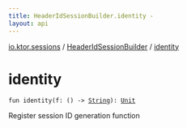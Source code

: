 ```yaml
---
title: HeaderIdSessionBuilder.identity - 
layout: api
---
```


<div class='api-docs-breadcrumbs'><a href="../index.html">io.ktor.sessions</a> / <a href="index.html">HeaderIdSessionBuilder</a> / <a href="./identity.html">identity</a></div>

# identity

<div class="signature"><code><span class="keyword">fun </span><span class="identifier">identity</span><span class="symbol">(</span><span class="parameterName" id="io.ktor.sessions.HeaderIdSessionBuilder$identity(kotlin.Function0((kotlin.String)))/f">f</span><span class="symbol">:</span>&nbsp;<span class="symbol">(</span><span class="symbol">)</span>&nbsp;<span class="symbol">-&gt;</span>&nbsp;<a href="https://kotlinlang.org/api/latest/jvm/stdlib/kotlin/-string/index.html"><span class="identifier">String</span></a><span class="symbol">)</span><span class="symbol">: </span><a href="https://kotlinlang.org/api/latest/jvm/stdlib/kotlin/-unit/index.html"><span class="identifier">Unit</span></a></code></div>

Register session ID generation function


